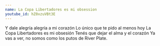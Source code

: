 ```yaml
---
name: La Copa Libertadores es mi obsession
youtube_id: hZ0xzuVBt3E
---
```


Y dale alegría alegría a mi corazón
Lo único que te pido al menos hoy
La Copa Libertadores es mi obsesión
Tenés que dejar el alma y el corazón
Ya vas a ver, no somos como los putos de River Plate.
